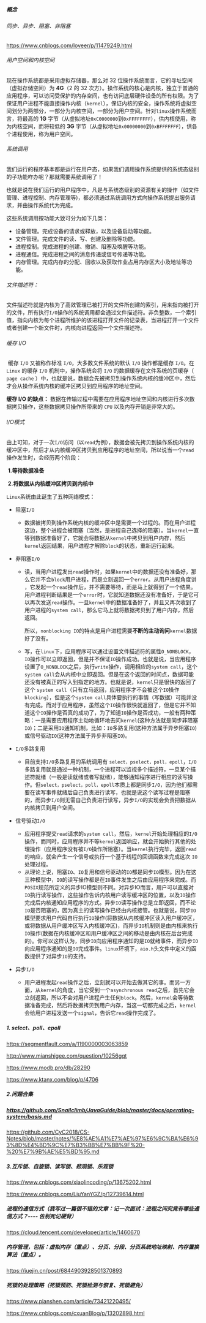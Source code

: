 ##### 概念

###### 同步、异步、阻塞、非阻塞

https://www.cnblogs.com/loveer/p/11479249.html

###### 用户空间和内核空间

现在操作系统都是采用虚拟存储器，那么对 32 位操作系统而言，它的寻址空间（虚拟存储空间）为 **4G**（2 的 32 次方）。操作系统的核心是内核，独立于普通的应用程序，可以访问受保护的内存空间，也有访问底层硬件设备的所有权限。为了保证用户进程不能直接操作内核（`kernel`），保证内核的安全，操作系统将虚拟空间划分为两部分，一部分为内核空间，一部分为用户空间。针对`linux`操作系统而言，将最高的 **1G** 字节（从虚拟地址`0xC0000000`到`0xFFFFFFFF`），供内核使用，称为内核空间，而将较低的 **3G** 字节（从虚拟地址`0x00000000`到`0xBFFFFFFF`），供各个进程使用，称为用户空间。

###### 系统调用

​	我们运行的程序基本都是运行在用户态，如果我们调用操作系统提供的系统态级别的子功能咋办呢？那就需要系统调用了！

也就是说在我们运行的用户程序中，凡是与系统态级别的资源有关的操作（如文件管理、进程控制、内存管理等)，都必须通过系统调用方式向操作系统提出服务请求，并由操作系统代为完成。

这些系统调用按功能大致可分为如下几类：

- 设备管理。完成设备的请求或释放，以及设备启动等功能。
- 文件管理。完成文件的读、写、创建及删除等功能。
- 进程控制。完成进程的创建、撤销、阻塞及唤醒等功能。
- 进程通信。完成进程之间的消息传递或信号传递等功能。
- 内存管理。完成内存的分配、回收以及获取作业占用内存区大小及地址等功能。

###### 文件描述符：

​		文件描述符就是内核为了高效管理已被打开的文件所创建的索引，用来指向被打开的文件，所有执行`I/O`操作的系统调用都会通过文件描述符。非负整数，一个索引值，指向内核为每个进程所维护的该进程打开文件的记录表，当进程打开一个文件或者创建一个新文件时，内核向进程返回一个文件描述符。

###### 缓存 I/O

​	缓存 `I/O` 又被称作标准 `I/O`，大多数文件系统的默认 `I/O` 操作都是缓存 `I/O`。在 `Linux` 的缓存 `I/O` 机制中，操作系统会将 `I/O` 的数据缓存在文件系统的页缓存（ `page cache` ）中，也就是说，数据会先被拷贝到操作系统内核的缓冲区中，然后才会从操作系统内核的缓冲区拷贝到应用程序的地址空间。

**缓存 I/O 的缺点：**
	数据在传输过程中需要在应用程序地址空间和内核进行多次数据拷贝操作，这些数据拷贝操作所带来的 `CPU` 以及内存开销是非常大的。

###### I/O模式

​	由上可知，对于一次`I/O`访问（以`read`为例），数据会被先拷贝到操作系统内核的缓冲区中，然后才从内核缓冲区拷贝到应用程序的地址空间，所以说当一个`read`操作发生时，会经历两个阶段：

​		**1.等待数据准备**	

​		**2.将数据从内核缓冲区拷贝到内核中**

`Linux`系统由此诞生了五种网络模式：

* 阻塞`I/O`

  * 数据被拷贝到操作系统内核的缓冲区中是需要一个过程的。而在用户进程这边，整个进程会被阻塞（当然，是进程自己选择的阻塞）。当`kernel`一直等到数据准备好了，它就会将数据从`kernel`中拷贝到用户内存，然后`kernel`返回结果，用户进程才解除`block`的状态，重新运行起来。

* 非阻塞`I/O`

  * 读，当用户进程发出`read`操作时，如果`kernel`中的数据还没有准备好，那么它并不会`block`用户进程，而是立刻返回一个`error`。从用户进程角度讲 ，它发起一个`read`操作后，并不需要等待，而是马上就得到了一个结果。用户进程判断结果是一个`error`时，它就知道数据还没有准备好，于是它可以再次发送`read`操作。一旦`kernel`中的数据准备好了，并且又再次收到了用户进程的`system call`，那么它马上就将数据拷贝到了用户内存，然后返回。

    所以，`nonblocking IO`的特点是用户进程需要**不断的主动询问**`kernel`数据好了没有。

  * 写，在`linux`下，应用程序可以通过设置文件描述符的属性`O_NONBLOCK`，`IO`操作可以立即返回，但是并不保证`IO`操作成功。也就是说，当应用程序设置了`O_NONBLOCK`之后，执行`write`操作，调用相应的`system call`，这个`system call`会从内核中立即返回。但是在这个返回的时间点，数据可能还没有被真正的写入到指定的地方。也就是说，`kernel`只是很快的返回了这个 `system call`（只有立马返回，应用程序才不会被这个`IO`操作`blocking`），但是这个`system call`具体要执行的事情（写数据）可能并没有完成。而对于应用程序，虽然这个`IO`操作很快就返回了，但是它并不知道这个`IO`操作是否真的成功了，为了知道`IO`操作是否成功，一般有两种策略：一是需要应用程序主动地循环地去问`kernel`(这种方法就是同步非阻塞`IO`)；二是采用`IO`通知机制，比如：`IO`多路复用(这种方法属于异步阻塞`IO`)或信号驱动`IO`(这种方法属于异步非阻塞`IO`)。

* `I/O`多路复用

  * 目前支持`I/O`多路复用的系统调用有 `select，pselect，poll，epoll`，`I/O`多路复用就是通过一种机制，一个进程可以监视多个描述符，一旦某个描述符就绪（一般是读就绪或者写就绪），能够通知程序进行相应的读写操作。但`select，pselect，poll，epoll`本质上都是同步`I/O`，因为他们都需要在读写事件就绪后自己负责进行读写，也就是说这个读写过程是阻塞的，而异步`I/O`则无需自己负责进行读写，异步`I/O`的实现会负责把数据从内核拷贝到用户空间。

* 信号驱动`I/O`

  * 应用程序提交`read`请求的`system call`，然后，`kernel`开始处理相应的`I/O`操作，而同时，应用程序并不等`kernel`返回响应，就会开始执行其他的处理操作（应用程序没有被`I/O`操作所阻塞）。当`kernel`执行完毕，返回`read`的响应，就会产生一个信号或执行一个基于线程的回调函数来完成这次 `IO` 处理过程。
  * 从理论上说，阻塞`IO`、`IO`复用和信号驱动的`IO`都是同步`IO`模型。因为在这三种模型中，`IO`的读写操作都是在`IO`事件发生之后由应用程序来完成。而`POSIX`规范所定义的异步IO模型则不同。对异步IO而言，用户可以直接对`IO`执行读写操作，这些操作告诉内核用户读写缓冲区的位置，以及`IO`操作完成后内核通知应用程序的方式。异步`IO`读写操作总是立即返回，而不论`IO`是否阻塞的，因为真主的读写操作已经由内核接管。也就是说，同步`IO`模型要求用户代码自行执行`IO`操作(将数据从内核缓冲区读入用户缓冲区，或将数据从用户缓冲区写入内核缓冲区)，而异步`IO`机制则是由内核来执行`IO`操作(数据在内核缓冲区和用户缓冲区之间的移动是由内核在后台完成的)。你可以这样认为，同步`IO`向应用程序通知的是`IO`就绪事件，而异步`IO`向应用程序通知的是`IO`完成事件。`linux`环境下，`aio.h`头文件中定义的函数提供了对异步`IO`的支持。

* 异步`I/O`

  * 用户进程发起`read`操作之后，立刻就可以开始去做其它的事。而另一方面，从`kernel`的角度，当它受到一个`asynchronous read`之后，首先它会立刻返回，所以不会对用户进程产生任何`block`。然后，`kernel`会等待数据准备完成，然后将数据拷贝到用户内存，当这一切都完成之后，`kernel`会给用户进程发送一个`signal`，告诉它`read`操作完成了。



##### 1. select、poll、epoll

https://segmentfault.com/a/1190000003063859

http://www.mianshigee.com/question/10256gqt

https://www.modb.pro/db/28290

https://www.ktanx.com/blog/p/4706

##### 2.问题合集

##### https://github.com/Snailclimb/JavaGuide/blob/master/docs/operating-system/basis.md

https://github.com/CyC2018/CS-Notes/blob/master/notes/%E8%AE%A1%E7%AE%97%E6%9C%BA%E6%93%8D%E4%BD%9C%E7%B3%BB%E7%BB%9F%20-%20%E7%9B%AE%E5%BD%95.md

##### 3.互斥锁、自旋锁、读写锁、悲观锁、乐观锁

https://www.cnblogs.com/xiaolincoding/p/13675202.html

https://www.cnblogs.com/LiuYanYGZ/p/12739614.html

##### 进程的通信方式（我写过一篇很不错的文章：记一次面试：进程之间究竟有哪些通信方式？---- 告别死记硬背）

https://cloud.tencent.com/developer/article/1460670

##### 内存管理，包括：虚拟内存（重点）、分页、分段、分页系统地址映射、内存置换算法（重点）。

https://juejin.cn/post/6844903928501370893

##### 死锁的处理策略（死锁预防、死锁检测与恢复、死锁避免）

https://www.pianshen.com/article/73421220495/

https://www.cnblogs.com/cxuanBlog/p/13202898.html